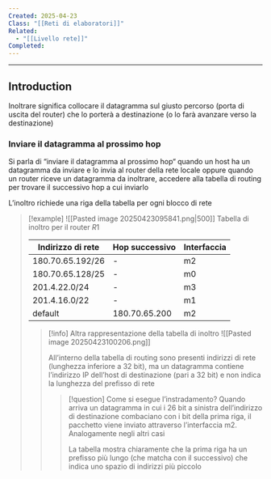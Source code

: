 ```yaml
---
Created: 2025-04-23
Class: "[[Reti di elaboratori]]"
Related:
  - "[[Livello rete]]"
Completed:
---
```

---
## Introduction
Inoltrare significa collocare il datagramma sul giusto percorso (porta di uscita del router) che lo porterà a destinazione (o lo farà avanzare verso la destinazione)

### Inviare il datagramma al prossimo hop
Si parla di “inviare il datagramma al prossimo hop“ quando un host ha un datagramma da inviare e lo invia al router della rete locale oppure quando un router riceve un datagramma da inoltrare, accedere alla tabella di routing per trovare il successivo hop a cui inviarlo

L’inoltro richiede una riga della tabella per ogni blocco di rete

> [!example]
> ![[Pasted image 20250423095841.png|500]]
> Tabella di inoltro per il router $R1$
> 
> | Indirizzo di rete  | Hop successivo  | Interfaccia |
> | ------------------ | --------------- | ----------- |
> | $180.70.65.192/26$ | -               | m2          |
> | $180.70.65.128/25$ | -               | m0          |
> | $201.4.22.0/24$    | -               | m3          |
> | $201.4.16.0/22$    | -               | m1          |
> | default            | $180.70.65.200$ | m2          |
>
>>[!info] Altra rappresentazione della tabella di inoltro
>>![[Pasted image 20250423100206.png]]
>>
>>All’interno della tabella di routing sono presenti indirizzi di rete (lunghezza inferiore a $32\text{ bit}$), ma un datagramma contiene l’indirizzo IP dell’host di destinazione (pari a $32\text{ bit}$) e non indica la lunghezza del prefisso di rete
>>
>>>[!question] Come si esegue l’instradamento?
>>>Quando arriva un datagramma in cui i $26\text{ bit}$ a sinistra dell’indirizzo di destinazione combaciano con i bit della prima riga, il pacchetto viene inviato attraverso l’interfaccia m2. Analogamente negli altri casi
>>>
>>>La tabella mostra chiaramente che la prima riga ha un prefisso più lungo (che matcha con il successivo) che indica uno spazio di indirizzi più piccolo





